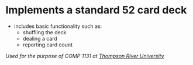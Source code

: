 # Implements a standard 52 card deck
* includes basic functionality such as:
    * shuffling the deck
    * dealing a card
    * reporting card count

*Used for the purpose of COMP 1131 at [Thompson River University](https://www.tru.ca/)*
